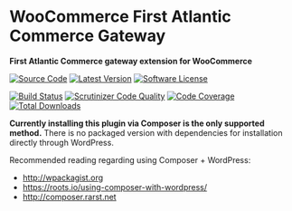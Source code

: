 WooCommerce First Atlantic Commerce Gateway
===========================================

**First Atlantic Commerce gateway extension for WooCommerce**

[![Source Code](http://img.shields.io/badge/source-strikewood/woocommerce--first--atlantic--commerce-blue.svg?style=flat-square)](https://github.com/strikewood/woocommerce-first-atlantic-commerce) [![Latest Version](https://img.shields.io/github/release/strikewood/woocommerce-first-atlantic-commerce.svg?style=flat-square)](https://github.com/strikewood/woocommerce-first-atlantic-commerce/releases) [![Software License](https://img.shields.io/github/license/strikewood/woocommerce-first-atlantic-commerce.svg?style=flat-square)](https://github.com/strikewood/woocommerce-first-atlantic-commerce/blob/master/LICENSE)

[![Build Status](https://img.shields.io/scrutinizer/build/g/strikewood/woocommerce-first-atlantic-commerce.svg?style=flat-square)](https://scrutinizer-ci.com/g/strikewood/woocommerce-first-atlantic-commerce/build-status/master) [![Scrutinizer Code Quality](https://img.shields.io/scrutinizer/g/strikewood/woocommerce-first-atlantic-commerce.svg?style=flat-square)](https://scrutinizer-ci.com/g/strikewood/woocommerce-first-atlantic-commerce/?branch=master) [![Code Coverage](https://img.shields.io/scrutinizer/coverage/g/strikewood/woocommerce-first-atlantic-commerce.svg?style=flat-square)](https://scrutinizer-ci.com/g/strikewood/woocommerce-first-atlantic-commerce/?branch=master) [![Total Downloads](https://img.shields.io/packagist/dt/strikewood/woocommerce-first-atlantic-commerce.svg?style=flat-square)](https://packagist.org/packages/strikewood/woocommerce-first-atlantic-commerce/)

**Currently installing this plugin via Composer is the only supported method.** There is no packaged version with dependencies for installation directly through WordPress.

Recommended reading regarding using Composer + WordPress:
- http://wpackagist.org
- https://roots.io/using-composer-with-wordpress/
- http://composer.rarst.net
